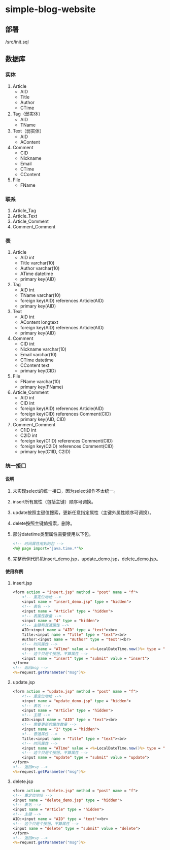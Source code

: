 # simple-blog-website

## 部署

/src/init.sql

## 数据库

### 实体

1. Article
    - AID
    - Title
    - Author
    - CTime
2. Tag（弱实体）
    - AID
    - TName
3. Text（弱实体）
    - AID
    - AContent
4. Comment
    - CID
    - Nickname
    - Email
    - CTime
    - CContent
5. File
    - FName

### 联系

1. Article_Tag
2. Article_Text
3. Article_Comment
4. Comment_Comment

### 表

1. Article
    - AID int
    - Title varchar(10)
    - Author varchar(10)
    - ATime datetime
    - primary key(AID)
2. Tag
    - AID int
    - TName varchar(10)
    - foreign key(AID) references Article(AID)
    - primary key(AID)
3. Text
    - AID int
    - AContent longtext
    - foreign key(AID) references Article(AID)
    - primary key(AID)
4. Comment
    - CID int
    - Nickname varchar(10)
    - Email varchar(10)
    - CTime datetime
    - CContent text
    - primary key(CID)
5. File
    - FName varchar(10)
    - primary key(FName)
6. Article_Comment
    - AID int
    - CID int
    - foreign key(AID) references Article(AID)
    - foreign key(CID) references Comment(CID)
    - primary key(AID, CID)
7. Comment_Comment
    - C1ID int
    - C2ID int
    - foreign key(C1ID) references Comment(CID)
    - foreign key(C2ID) references Comment(CID)
    - primary key(C1ID, C2ID)

### 统一接口

#### 说明

1. 未实现select的统一接口，因为select操作不太统一。
2. insert所有属性（包括主键）顺序可调换。
3. update按照主键值搜索，更新任意指定属性（主键外属性顺序可调换）。
4. delete按照主键值搜索，删除。
5. 部分datetime类型属性需要使用以下包。

    ```jsp
    <!-- 时间属性用到的包 -->
    <%@ page import="java.time.*"%>
    ```

6. 完整示例代码见insert_demo.jsp，update_demo.jsp，delete_demo.jsp。

#### 使用样例

1. insert.jsp

    ```jsp
    <form action = "insert.jsp" method = "post" name = "f">
        <!-- 重定位地址 -->
        <input name = "insert_demo.jsp" type = "hidden">
        <!-- 表名 -->
        <input name = "Article" type = "hidden">
        <!-- 表属性数量 -->
        <input name = "4" type = "hidden">
        <!-- 主键和普通属性 -->
        AID:<input name = "AID" type = "text"><br>
        Title:<input name = "Title" type = "text"><br>
        Author:<input name = "Author" type = "text"><br>
        <!-- 时间属性 -->
        <input name = "ATime" value = <%=LocalDateTime.now()%> type = "hidden">
        <!-- 这个只是个按钮，不算属性 -->
        <input name = "insert" type = "submit" value = "insert">
    </form>
    <!-- 返回msg -->
    <%=request.getParameter("msg")%>
    ```

2. update.jsp

    ```jsp
    <form action = "update.jsp" method = "post" name = "f">
        <!-- 重定位地址 -->
        <input name = "update_demo.jsp" type = "hidden">
        <!-- 表名 -->
        <input name = "Article" type = "hidden">
        <!-- 主键 -->
        AID:<input name = "AID" type = "text"><br>
        <!-- 需要更新的属性数量 -->
        <input name = "2" type = "hidden">
        <!-- 普通属性 -->
        Title:<input name = "Title" type = "text"><br>
        <!-- 时间属性 -->
        <input name = "ATime" value = <%=LocalDateTime.now()%> type = "hidden">
        <!-- 这个只是个按钮，不算属性 -->
        <input name = "update" type = "submit" value = "update">
    </form>
    <!-- 返回msg -->
    <%=request.getParameter("msg")%>
    ```

3. delete.jsp

    ```jsp
    <form action = "delete.jsp" method = "post" name = "f">
    <!-- 重定位地址 -->
    <input name = "delete_demo.jsp" type = "hidden">
    <!-- 表名 -->
    <input name = "Article" type = "hidden">
    <!-- 主键 -->
    AID:<input name = "AID" type = "text"><br>
    <!-- 这个只是个按钮，不算属性 -->
    <input name = "delete" type = "submit" value = "delete">
    </form>
    <!-- 返回msg -->
    <%=request.getParameter("msg")%>
    ```
